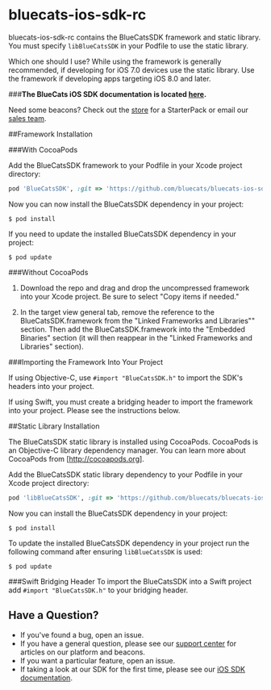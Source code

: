 bluecats-ios-sdk-rc
================

bluecats-ios-sdk-rc contains the BlueCatsSDK framework and static library. You must specify `libBlueCatsSDK` in your Podfile to use the static library.  

Which one should I use?  While using the framework is generally recommended, if developing for iOS 7.0 devices use the static library.  Use the framework if developing apps targeting iOS 8.0 and later.

###**The BlueCats iOS SDK documentation is located [here](https://github.com/bluecats/bluecats-ios-sdk/wiki).**

Need some beacons?  Check out the [store](http://store.bluecats.com/collections/featured-products/products/bluecats-starterpack-with-usb) for a StarterPack or email our [sales team](mailto:sales@bluecats.com).

##Framework Installation

###With CocoaPods

Add the BlueCatsSDK framework to your Podfile in your Xcode project directory:

```ruby
pod 'BlueCatsSDK', :git => 'https://github.com/bluecats/bluecats-ios-sdk.git'
```

Now you can now install the BlueCatsSDK dependency in your project:

```
$ pod install
```
If you need to update the installed BlueCatsSDK dependency in your project:

```
$ pod update
```

###Without CocoaPods

1. Download the repo and drag and drop the uncompressed framework into your Xcode project.  Be sure to select "Copy items if needed."

2. In the target view general tab, remove the reference to the BlueCatsSDK.framework from the "Linked Frameworks and Libraries"" section. Then add the BlueCatsSDK.framework into the "Embedded Binaries" section (it will then reappear in the "Linked Frameworks and Libraries" section).

###Importing the Framework Into Your Project

If using Objective-C, use `#import "BlueCatsSDK.h"` to import the SDK's headers into your project.

If using Swift, you must create a bridging header to import the framework into your project. Please see the instructions below.

##Static Library Installation

The BlueCatsSDK static library is installed using CocoaPods.  CocoaPods is an Objective-C library dependency manager. You can learn more about CocoaPods from [http://cocoapods.org].

Add the BlueCatsSDK static library dependency to your Podfile in your Xcode project directory:

```ruby
pod 'libBlueCatsSDK', :git => 'https://github.com/bluecats/bluecats-ios-sdk.git'
```

Now you can install the BlueCatsSDK dependency in your project:

```
$ pod install
```

To update the installed BlueCatsSDK dependency in your project run the following command after ensuring `libBlueCatsSDK` is used:

```
$ pod update
```

###Swift Bridging Header
To import the BlueCatsSDK into a Swift project add `#import "BlueCatsSDK.h"` to your bridging header.

## Have a Question?

* If you've found a bug, open an issue.
* If you have a general question, please see our [support center](support.bluecats.com) for articles on our platform and beacons.
* If you want a particular feature, open an issue.
* If taking a look at our SDK for the first time, please see our [iOS SDK documentation](https://github.com/bluecats/bluecats-ios-sdk/wiki).
